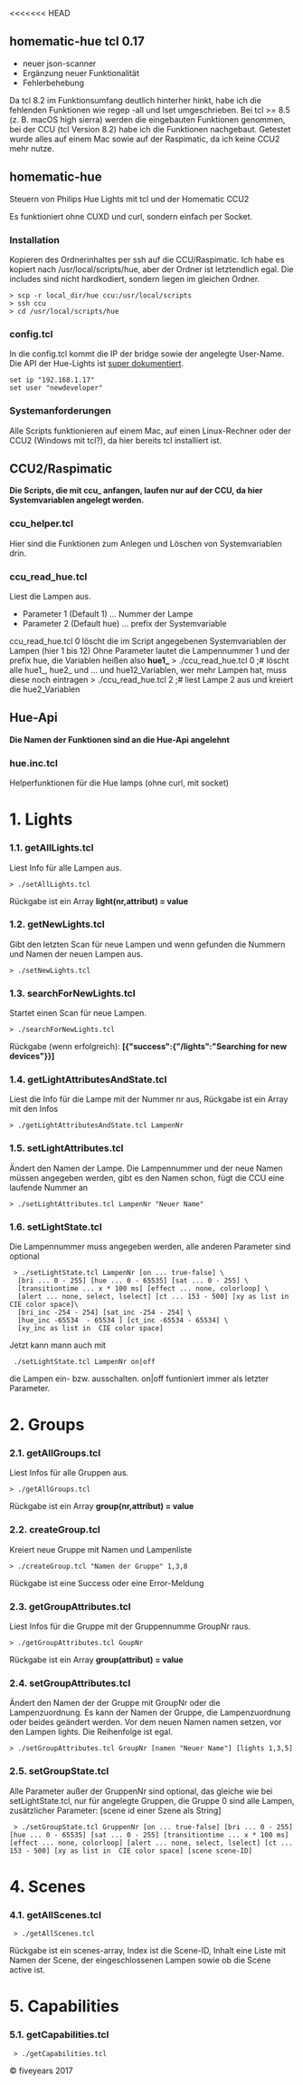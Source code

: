 <<<<<<< HEAD
## homematic-hue tcl 0.17

* neuer json-scanner
* Ergänzung neuer Funktionalität
* Fehlerbehebung

Da tcl 8.2 im Funktionsumfang deutlich hinterher hinkt, habe ich die fehlenden Funktionen wie regep -all und lset umgeschrieben. Bei tcl \>= 8.5 (z. B. macOS high sierra) werden die eingebauten Funktionen genommen, bei der CCU (tcl Version 8.2)  habe ich die Funktionen nachgebaut.
Getestet wurde alles auf einem Mac sowie auf der Raspimatic, da ich keine CCU2 mehr nutze.

## homematic-hue

Steuern von Philips Hue Lights mit tcl und der Homematic CCU2

Es funktioniert ohne CUXD und curl, sondern einfach per Socket.

### Installation

Kopieren des Ordnerinhaltes per ssh auf die CCU/Raspimatic. Ich habe es kopiert nach /usr/local/scripts/hue, aber der Ordner ist letztendlich egal. Die includes sind nicht hardkodiert, sondern liegen im gleichen Ordner.

	> scp -r local_dir/hue ccu:/usr/local/scripts
	> ssh ccu
	> cd /usr/local/scripts/hue

### config.tcl

In die config.tcl kommt die IP der bridge sowie der angelegte User-Name.
Die API der Hue-Lights ist [super dokumentiert][1].

	set ip "192.168.1.17"
	set user "newdeveloper"

### Systemanforderungen

Alle Scripts funktionieren auf einem Mac, auf einen Linux-Rechner oder der CCU2 (Windows mit tcl?), da hier bereits tcl installiert ist.

## CCU2/Raspimatic

**Die Scripts, die mit ccu\_ anfangen, laufen nur auf der CCU, da hier Systemvariablen angelegt werden.**

### ccu\_helper.tcl

Hier sind die Funktionen zum Anlegen und Löschen von Systemvariablen drin.

### ccu\_read\_hue.tcl

Liest die Lampen aus.

*   Parameter 1 (Default 1) ... Nummer der Lampe
*   Parameter 2 (Default hue) ... prefix der Systemvariable

ccu\_read\_hue.tcl 0 löscht die im Script angegebenen Systemvariablen der Lampen (hier 1 bis 12)
Ohne Parameter lautet die Lampennummer 1 und der prefix hue, die Variablen heißen also **hue1\_** 
	> ./ccu_read_hue.tcl 0 ;# löscht alle hue1_, hue2_ und ... und hue12_Variablen, wer mehr Lampen hat, muss diese noch eintragen
	> ./ccu_read_hue.tcl 2 ;# liest Lampe 2 aus und kreiert die hue2_Variablen

## Hue-Api
**Die Namen der Funktionen sind an die Hue-Api angelehnt**
### hue.inc.tcl
Helperfunktionen für die Hue lamps (ohne curl, mit socket)

# 1. Lights

### 1.1. getAllLights.tcl
Liest Info für alle Lampen aus.

	> ./setAllLights.tcl

Rückgabe ist ein Array **light(nr,attribut) = value**
### 1.2. getNewLights.tcl
Gibt den letzten Scan für neue Lampen und wenn gefunden die Nummern und Namen der neuen Lampen aus.

	> ./setNewLights.tcl


### 1.3. searchForNewLights.tcl
Startet einen Scan für neue Lampen.

	> ./searchForNewLights.tcl

Rückgabe (wenn erfolgreich): **[{"success":{"/lights":"Searching for new devices"}}]**


### 1.4. getLightAttributesAndState.tcl

Liest die Info für die Lampe mit der Nummer nr aus, Rückgabe ist ein Array mit den Infos

	> ./getLightAttributesAndState.tcl LampenNr

### 1.5. setLightAttributes.tcl

Ändert den Namen der Lampe. Die Lampennummer und der neue Namen müssen angegeben werden, gibt es den Namen schon, fügt die CCU eine laufende Nummer an

	> ./setLightAttributes.tcl LampenNr "Neuer Name"

### 1.6. setLightState.tcl

Die Lampennummer muss angegeben werden, alle anderen Parameter sind optional

	 > ./setLightState.tcl LampenNr [on ... true-false] \ 
	  [bri ... 0 - 255] [hue ... 0 - 65535] [sat ... 0 - 255] \  
	  [transitiontime ... x * 100 ms] [effect ... none, colorloop] \  
	  [alert ... none, select, lselect] [ct ... 153 - 500] [xy as list in  CIE color space]\
	  [bri_inc -254 - 254] [sat_inc -254 - 254] \  
	  [hue_inc -65534  - 65534 ] [ct_inc -65534 - 65534] \  
	  [xy_inc as list in  CIE color space] 

Jetzt kann mann auch mit 

	 ./setLightState.tcl LampenNr on|off
die Lampen ein- bzw. ausschalten. on|off funtioniert immer als letzter Parameter.

# 2. Groups

### 2.1. getAllGroups.tcl
Liest Infos für alle Gruppen aus.

	> ./getAllGroups.tcl

Rückgabe ist ein Array **group(nr,attribut) = value**
### 2.2. createGroup.tcl
Kreiert neue Gruppe mit Namen und Lampenliste

	> ./createGroup.tcl "Namen der Gruppe" 1,3,8

Rückgabe ist eine Success oder eine Error-Meldung

### 2.3. getGroupAttributes.tcl
Liest Infos für die Gruppe mit der Gruppennumme GroupNr raus.

	> ./getGroupAttributes.tcl GoupNr

Rückgabe ist ein Array **group(attribut) = value**
### 2.4. setGroupAttributes.tcl

Ändert den Namen der der Gruppe mit GroupNr oder die Lampenzuordnung. Es kann der Namen der Gruppe, die Lampenzuordnung oder beides geändert werden. Vor dem neuen Namen namen setzen, vor den Lampen lights. Die Reihenfolge ist egal.

	> ./setGroupAttributes.tcl GroupNr [namen "Neuer Name"] [lights 1,3,5]

### 2.5. setGroupState.tcl

Alle Parameter außer der GruppenNr sind optional, das gleiche wie bei setLightState.tcl, nur für angelegte Gruppen, die Gruppe 0 sind alle Lampen, zusätzlicher Parameter: [scene id einer Szene als String]

	 > ./setGroupState.tcl GruppenNr [on ... true-false] [bri ... 0 - 255] [hue ... 0 - 65535] [sat ... 0 - 255] [transitiontime ... x * 100 ms] [effect ... none, colorloop] [alert ... none, select, lselect] [ct ... 153 - 500] [xy as list in  CIE color space] [scene scene-ID]

# 4. Scenes

### 4.1. getAllScenes.tcl

	 > ./getAllScenes.tcl
Rückgabe ist ein scenes-array, Index ist die Scene-ID, Inhalt eine Liste mit Namen der Scene, der eingeschlossenen Lampen sowie ob die Scene active ist.

# 5. Capabilities

### 5.1. getCapabilities.tcl

	 > ./getCapabilities.tcl
© fiveyears 2017

[1]:	http://www.developers.meethue.com/philips-hue-api

